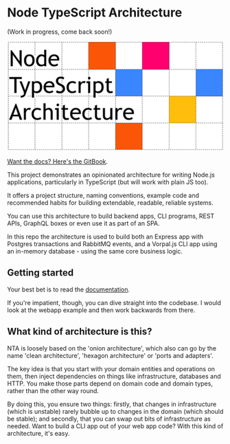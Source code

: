 # Node TypeScript Architecture

(Work in progress, come back soon!)

![Logo](docs/logo.png)

[Want the docs? Here's the GitBook](https://jbreckmckye.gitbook.io/node-ts-architecture/).

This project demonstrates an opinionated architecture for writing Node.js applications, particularly in TypeScript (but
will work with plain JS too).

It offers a project structure, naming conventions, example code and recommended habits for building extendable, readable,
reliable systems.

You can use this architecture to build backend apps, CLI programs, REST APIs, GraphQL boxes or even use it as part of an SPA.

In this repo the architecture is used to build both an Express app with Postgres transactions and RabbitMQ events, and a
Vorpal.js CLI app using an in-memory database - using the same core business logic.

## Getting started

Your best bet is to read the [documentation](https://jbreckmckye.gitbook.io/node-ts-architecture/).

If you're impatient, though, you can dive straight into the codebase. I would look at the webapp example and then work
backwards from there.

## What kind of architecture is this?

NTA is loosely based on the 'onion architecture', which also can go by the name 'clean architecture', 'hexagon architecture'
or 'ports and adapters'.

The key idea is that you start with your domain entities and operations on them, then inject dependencies on things like
infrastructure, databases and HTTP. You make those parts depend on domain code and domain types, rather than the other way
round.

By doing this, you ensure two things: firstly, that changes in infrastructure (which is unstable) rarely bubble up to 
changes in the domain (which should be stable); and secondly, that you can swap out bits of infrastructure as needed. Want to
build a CLI app out of your web app code? With this kind of architecture, it's easy.
